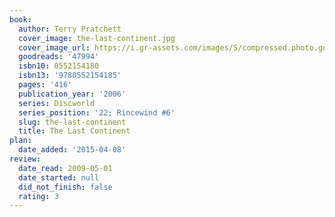 ```yaml
---
book:
  author: Terry Pratchett
  cover_image: the-last-continent.jpg
  cover_image_url: https://i.gr-assets.com/images/S/compressed.photo.goodreads.com/books/1332672492l/47994._SX98_.jpg
  goodreads: '47994'
  isbn10: 0552154180
  isbn13: '9780552154185'
  pages: '416'
  publication_year: '2006'
  series: Discworld
  series_position: '22; Rincewind #6'
  slug: the-last-continent
  title: The Last Continent
plan:
  date_added: '2015-04-08'
review:
  date_read: 2009-05-01
  date_started: null
  did_not_finish: false
  rating: 3
---
```

